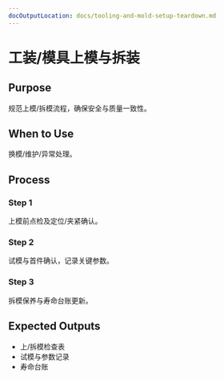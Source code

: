 ```yaml
---
docOutputLocation: docs/tooling-and-mold-setup-teardown.md
---
```


# 工装/模具上模与拆装

## Purpose

规范上模/拆模流程，确保安全与质量一致性。

## When to Use

换模/维护/异常处理。

## Process

### Step 1

上模前点检及定位/夹紧确认。

### Step 2

试模与首件确认，记录关键参数。

### Step 3

拆模保养与寿命台账更新。

## Expected Outputs

- 上/拆模检查表
- 试模与参数记录
- 寿命台账

